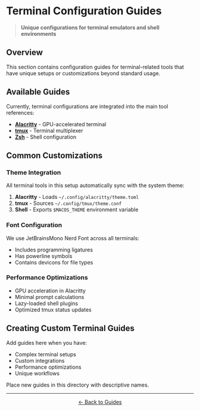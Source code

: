 # Terminal Configuration Guides

> **Unique configurations for terminal emulators and shell environments**

## Overview

This section contains configuration guides for terminal-related tools that have unique setups or customizations beyond standard usage.

## Available Guides

Currently, terminal configurations are integrated into the main tool references:

- **[Alacritty](../../usage/tools/alacritty.md)** - GPU-accelerated terminal
- **[tmux](../../usage/tools/tmux.md)** - Terminal multiplexer
- **[Zsh](../../usage/commands/shell.md)** - Shell configuration

## Common Customizations

### Theme Integration

All terminal tools in this setup automatically sync with the system theme:

1. **Alacritty** - Loads `~/.config/alacritty/theme.toml`
2. **tmux** - Sources `~/.config/tmux/theme.conf`
3. **Shell** - Exports `$MACOS_THEME` environment variable

### Font Configuration

We use JetBrainsMono Nerd Font across all terminals:

- Includes programming ligatures
- Has powerline symbols
- Contains devicons for file types

### Performance Optimizations

- GPU acceleration in Alacritty
- Minimal prompt calculations
- Lazy-loaded shell plugins
- Optimized tmux status updates

## Creating Custom Terminal Guides

Add guides here when you have:

- Complex terminal setups
- Custom integrations
- Performance optimizations
- Unique workflows

Place new guides in this directory with descriptive names.

---

<p align="center">
  <a href="../README.md">← Back to Guides</a>
</p>
